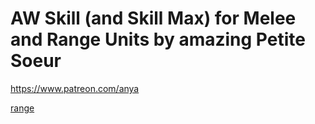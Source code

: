 # AW Skill (and Skill Max) for Melee and Range Units by amazing Petite Soeur
https://www.patreon.com/anya

[range](range.md)
